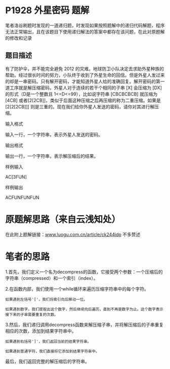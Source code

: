 # P1928 外星密码 题解
笔者洛谷刷题时发现的一道递归题，时发现如果按照题解中的递归代码解题，程序无法正常输出，且在该题目下使用递归解法的答案中都存在该问题，在此对原题解的修改和记录
## 题目描述
有了防护伞，并不能完全避免 2012 的灾难。地球防卫小队决定去求助外星种族的帮助。经过很长时间的努力，小队终于收到了外星生命的回信。但是外星人发过来的却是一串密码。只有解开密码，才能知道外星人给的准确回复。解开密码的第一道工序就是解压缩密码，外星人对于连续的若干个相同的子串 [X] 会压缩为 [DX]的形式（D是一个整数且 1<=D<=99），比如说字符串 [CBCBCBCB] 就压缩为 [4CB] 或者[2[2CB]]，类似于后面这种压缩之后再压缩的称为二重压缩。如果是 [2[2[2CB]]] 则是三重的。现在我们给你外星人发送的密码，请你对其进行解压缩。

输入格式

输入一行，一个字符串，表示外星人发送的密码。

输出格式

输出一行，一个字符串，表示解压缩后的结果。

样例输入 

AC[3FUN]

样例输出

ACFUNFUNFUN
# 原题解思路（来自云浅知处）
  在此附上题解链接：www.luogu.com.cn/article/ck244idp
  不多赘述
# 笔者的思路
1.首先，我们定义一个名为decompress的函数，它接受两个参数：一个压缩后的字符串（compressed）和一个索引（index）。

2.在函数内部，我们使用一个while循环来遍历压缩字符串中的每个字符。

    如果遇到左括号'['，我们将索引向后移动一位。

    如果遇到数字，我们提取出这个数字，然后继续向后遍历，直到不再是数字为止。这个数字表示接下来的子串需要重复的次数。

3.然后，我们递归调用decompress函数来解压缩子串，并将解压缩后的子串重复相应的次数，添加到结果字符串中。

    如果遇到右括号']'，我们返回当前的结果字符串。

    如果遇到普通字符，我们直接将它添加到结果字符串中。

最后，我们返回完整的解压缩后的字符串。

  
  
